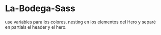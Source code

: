 # La-Bodega-Sass


use variables para los colores, nesting en los elementos del Hero y separé en partials el header y el hero.

